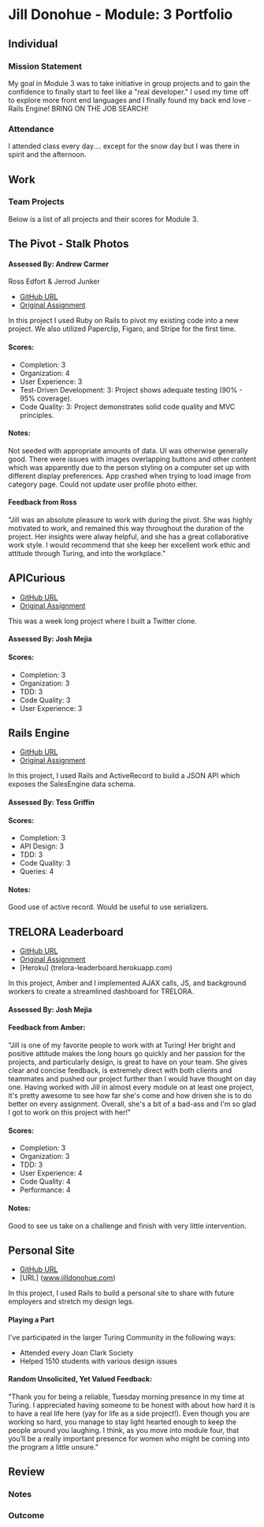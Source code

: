 # Jill Donohue - Module: 3 Portfolio

## Individual

### Mission Statement

My goal in Module 3 was to take initiative in group projects and to gain the confidence to finally start to feel like a "real developer."  I used my time off to explore more front end languages and I finally found my back end love - Rails Engine! BRING ON THE JOB SEARCH!

### Attendance

I attended class every day.... except for the snow day but I was there in spirit and the afternoon.

## Work

### Team Projects

Below is a list of all projects and their scores for Module 3.

## The Pivot - Stalk Photos

#### Assessed By: Andrew Carmer

Ross Edfort & Jerrod Junker

* [GitHub URL](https://github.com/jillmd501/the_pivot)
* [Original Assignment](https://github.com/turingschool/curriculum/blob/master/source/projects/the_pivot.markdown)

In this project I used Ruby on Rails to pivot my existing code into a new project.  We also utilized Paperclip, Figaro, and Stripe for the first time.

#### Scores:

* Completion: 3
* Organization: 4
* User Experience: 3
* Test-Driven Development: 3: Project shows adequate testing (90% - 95% coverage).
* Code Quality: 3: Project demonstrates solid code quality and MVC principles.

#### Notes:

Not seeded with appropriate amounts of data. UI was otherwise generally good. There were issues with images overlapping buttons and other content which was apparently due to the person styling on a computer set up with different display preferences. App crashed when trying to load image from category page. Could not update user profile photo either.

#### Feedback from Ross

"Jill was an absolute pleasure to work with during the pivot. She was highly motivated to work, and remained this way throughout the duration of the project. Her insights were alway helpful, and she has a great collaborative work style. I would recommend that she keep her excellent work ethic and attitude through Turing, and into the workplace."

## APICurious

* [GitHub URL](https://github.com/jillm501/witter)
* [Original Assignment](https://github.com/turingschool/curriculum/blob/master/source/project/api_curious.markdown)

This was a week long project where I built a Twitter clone.

#### Assessed By: Josh Mejia

#### Scores:

* Completion: 3
* Organization: 3
* TDD: 3
* Code Quality: 3
* User Experience: 3

## Rails Engine

* [GitHub URL](https://github.com/jillm501/rails_engine)
* [Original Assignment](https://github.com/turingschool/curriculum/blob/master/source/project/api_curious.markdown)

In this project, I used Rails and ActiveRecord to build a JSON API which exposes the SalesEngine data schema.

#### Assessed By: Tess Griffin

#### Scores:

* Completion: 3
* API Design: 3
* TDD: 3
* Code Quality: 3
* Queries: 4

#### Notes:

Good use of active record. Would be useful to use serializers.

## TRELORA Leaderboard

* [GitHub URL](https://bitbucket.org/ratingsb/ratingbeasts)
* [Original Assignment](https://github.com/turingschool/lesson_plans/blob/master/ruby_03-professional_rails_applications/self_directed_project.md)
* [Heroku] (trelora-leaderboard.herokuapp.com)

In this project, Amber and I implemented AJAX calls, JS, and background workers to create a streamlined dashboard for TRELORA.

#### Assessed By: Josh Mejia

#### Feedback from Amber:

"Jill is one of my favorite people to work with at Turing!  Her bright and positive attitude makes the long hours go quickly and her passion for the projects, and particularly design, is great to have on your team. She gives clear and concise feedback, is extremely direct with both clients and teammates and pushed our project further than I would have thought on day one. Having worked with Jill in almost every module on at least one project, it's pretty awesome to see how far she's come and how driven she is to do better on every assignment.  Overall, she's a bit of a bad-ass and I'm so glad I got to work on this project with her!"

#### Scores:

* Completion: 3
* Organization: 3
* TDD: 3
* User Experience: 4
* Code Quality: 4
* Performance: 4

#### Notes:

Good to see us take on a challenge and finish with very little intervention.

## Personal Site

* [GitHub URL](https://github.com/jillm501/personal_site)
* [URL] (www.jilldonohue.com)

In this project, I used Rails to build a personal site to share with future employers and stretch my design legs.


#### Playing a Part

I've participated in the larger Turing Community in the following ways:

* Attended every Joan Clark Society
* Helped 1510 students with various design issues

#### Random Unsolicited, Yet Valued Feedback:

"Thank you for being a reliable, Tuesday morning presence in my time at Turing. I appreciated having someone to be honest with about how hard it is to have a real life here (yay for life as a side project!). Even though you are working so hard, you manage to stay light hearted enough to keep the people around you laughing. I think, as you move into module four, that you’ll be a really important presence for women who might be coming into the program a little unsure."

## Review

### Notes

### Outcome
